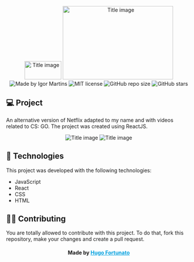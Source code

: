 <div align="center">
  <img alt="Title image" src="https://hugo-flix.vercel.app/static/media/Logo.8eb58ad4.png" width="100" height="50">
 <img alt="Title image" src="https://logodownload.org/wp-content/uploads/2014/09/counter-strike-global-offensive-cs-go-logo-3.png" width="300" height="200">
  
  <div align="center">
    <img alt="Made by Igor Martins" src="https://img.shields.io/badge/madeby-figormartins-blue">
    <img alt="MIT license" src="https://img.shields.io/badge/license-MIT-red">
    <img alt="GitHub repo size" src="https://img.shields.io/github/repo-size/figormartins/pokemon">
    <img alt="GitHub stars" src="https://img.shields.io/github/stars/figormartins/pokemon?style=social">
  </div>
</div>


## 💻 Project


An alternative version of Netflix adapted to my name and with videos related to CS: GO.
The project was created using ReactJS.

>

<div align="center">
  <img alt="Title image" src="https://i.ibb.co/C0w54pY/01.jpg">
  <img alt="Title image" src="https://i.ibb.co/YN9sPJt/02.jpg">
</div>

>

## 🚀 Technologies

This project was developed with the following technologies:

- JavaScript
- React
- CSS
- HTML

>

## 👊🏼 Contributing
You are totally allowed to contribute with this project. To do that, fork this repository, make your changes and create a pull request.

> >

<h4 align="center">
    Made by <a href="https://www.linkedin.com/in/hugofor/" style="color: #00a0df" target="_blank">Hugo Fortunato</a>
</h4>
